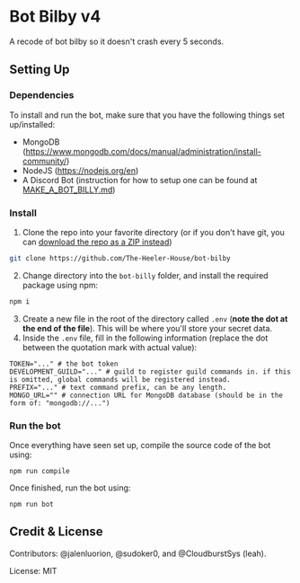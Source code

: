 # Bot Bilby v4
A recode of bot bilby so it doesn't crash every 5 seconds.

## Setting Up
### **Dependencies**
To install and run the bot, make sure that you have the following things set up/installed:
- MongoDB (https://www.mongodb.com/docs/manual/administration/install-community/)
- NodeJS (https://nodejs.org/en)
- A Discord Bot (instruction for how to setup one can be found at [MAKE_A_BOT_BILLY.md](MAKE_A_BOT_BILLY.md))
### **Install**
1. Clone the repo into your favorite directory (or if you don't have git, you can [download the repo as a ZIP instead](https://github.com/The-Heeler-House/bot-bilby/archive/refs/heads/main.zip))
```bash
git clone https://github.com/The-Heeler-House/bot-bilby
```
2. Change directory into the `bot-billy` folder, and install the required package using npm:
```bash
npm i
```
3. Create a new file in the root of the directory called `.env` (**note the dot at the end of the file**). This will be where you'll store your secret data.
4. Inside the `.env` file, fill in the following information (replace the dot between the quotation mark with actual value):
```env
TOKEN="..." # the bot token
DEVELOPMENT_GUILD="..." # guild to register guild commands in. if this is omitted, global commands will be registered instead.
PREFIX="..." # text command prefix, can be any length.
MONGO_URL="" # connection URL for MongoDB database (should be in the form of: "mongodb://...")
```
### **Run the bot**
Once everything have seen set up, compile the source code of the bot using:
```
npm run compile
```
Once finished, run the bot using:
```
npm run bot
```

## Credit & License
Contributors: @jalenluorion, @sudoker0, and @CloudburstSys (leah).

License: MIT